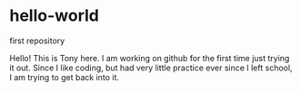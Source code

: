 # hello-world
first repository

Hello! This is Tony here. I am working on github for the first time just trying it out. Since I like coding, but had very little practice ever since I left school, I am trying to get back into it. 
